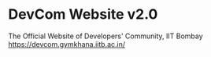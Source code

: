 # DevCom Website v2.0
The Official Website of Developers' Community, IIT Bombay
https://devcom.gymkhana.iitb.ac.in/
